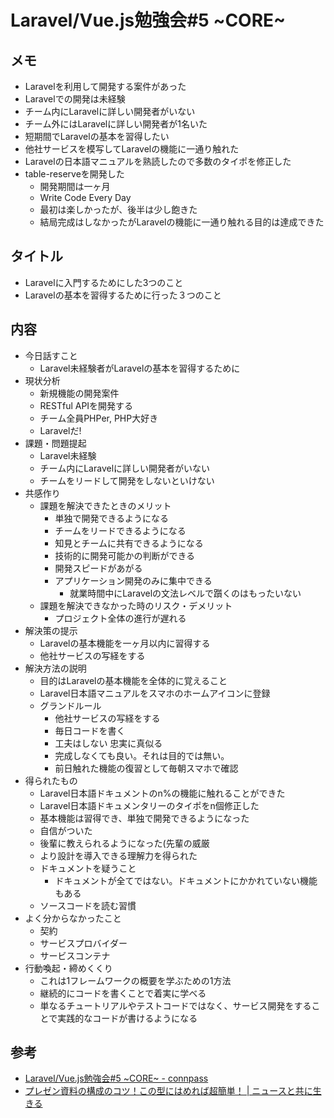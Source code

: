 # Laravel/Vue.js勉強会#5 ~CORE~

## メモ
* Laravelを利用して開発する案件があった
* Laravelでの開発は未経験
* チーム内にLaravelに詳しい開発者がいない
* チーム外にはLaravelに詳しい開発者が1名いた
* 短期間でLaravelの基本を習得したい
* 他社サービスを模写してLaravelの機能に一通り触れた
* Laravelの日本語マニュアルを熟読したので多数のタイポを修正した
* table-reserveを開発した
    * 開発期間は一ヶ月
    * Write Code Every Day
    * 最初は楽しかったが、後半は少し飽きた
    * 結局完成はしなかったがLaravelの機能に一通り触れる目的は達成できた

## タイトル
* Laravelに入門するためにした3つのこと
* Laravelの基本を習得するために行った３つのこと

## 内容
* 今日話すこと
  * Laravel未経験者がLaravelの基本を習得するために
* 現状分析
  * 新規機能の開発案件
  * RESTful APIを開発する
  * チーム全員PHPer, PHP大好き
  * Laravelだ!
* 課題・問題提起
  * Laravel未経験
  * チーム内にLaravelに詳しい開発者がいない
  * チームをリードして開発をしないといけない
* 共感作り
  * 課題を解決できたときのメリット
    * 単独で開発できるようになる
    * チームをリードできるようになる
    * 知見とチームに共有できるようになる
    * 技術的に開発可能かの判断ができる
    * 開発スピードがあがる
    * アプリケーション開発のみに集中できる
      * 就業時間中にLaravelの文法レベルで躓くのはもったいない
  * 課題を解決できなかった時のリスク・デメリット
    * プロジェクト全体の進行が遅れる
* 解決策の提示
  * Laravelの基本機能を一ヶ月以内に習得する
  * 他社サービスの写経をする
* 解決方法の説明
  * 目的はLaravelの基本機能を全体的に覚えること
  * Laravel日本語マニュアルをスマホのホームアイコンに登録
  * グランドルール
    * 他社サービスの写経をする
    * 毎日コードを書く
    * 工夫はしない 忠実に真似る
    * 完成しなくても良い。それは目的では無い。
    * 前日触れた機能の復習として毎朝スマホで確認
* 得られたもの
  * Laravel日本語ドキュメントのn%の機能に触れることができた
  * Laravel日本語ドキュメンタリーのタイポをn個修正した
  * 基本機能は習得でき、単独で開発できるようになった
  * 自信がついた
  * 後輩に教えられるようになった(先輩の威厳
  * より設計を導入できる理解力を得られた
  * ドキュメントを疑うこと
    * ドキュメントが全てではない。ドキュメントにかかれていない機能もある
  * ソースコードを読む習慣
* よく分からなかったこと
  * 契約
  * サービスプロバイダー
  * サービスコンテナ
* 行動喚起・締めくくり
  * これは1フレームワークの概要を学ぶための1方法
  * 継続的にコードを書くことで着実に学べる
  * 単なるチュートリアルやテストコードではなく、サービス開発をすることで実践的なコードが書けるようになる


## 参考
* [Laravel/Vue\.js勉強会\#5 ~CORE~ \- connpass](https://laravue.connpass.com/event/86809/)
* [プレゼン資料の構成のコツ！この型にはめれば超簡単！ \| ニュースと共に生きる](https://yahuhichi.com/archives/1492.html)
